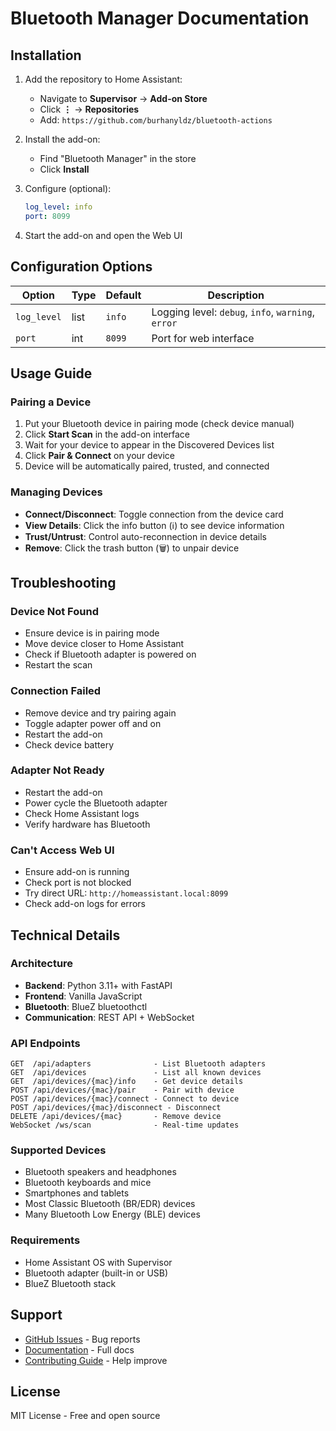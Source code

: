 # Bluetooth Manager Documentation

## Installation

1. Add the repository to Home Assistant:
   - Navigate to **Supervisor** → **Add-on Store**
   - Click **⋮** → **Repositories**
   - Add: `https://github.com/burhanyldz/bluetooth-actions`

2. Install the add-on:
   - Find "Bluetooth Manager" in the store
   - Click **Install**

3. Configure (optional):
   ```yaml
   log_level: info
   port: 8099
   ```

4. Start the add-on and open the Web UI

## Configuration Options

| Option | Type | Default | Description |
|--------|------|---------|-------------|
| `log_level` | list | `info` | Logging level: `debug`, `info`, `warning`, `error` |
| `port` | int | `8099` | Port for web interface |

## Usage Guide

### Pairing a Device

1. Put your Bluetooth device in pairing mode (check device manual)
2. Click **Start Scan** in the add-on interface
3. Wait for your device to appear in the Discovered Devices list
4. Click **Pair & Connect** on your device
5. Device will be automatically paired, trusted, and connected

### Managing Devices

- **Connect/Disconnect**: Toggle connection from the device card
- **View Details**: Click the info button (ℹ️) to see device information
- **Trust/Untrust**: Control auto-reconnection in device details
- **Remove**: Click the trash button (🗑️) to unpair device

## Troubleshooting

### Device Not Found

- Ensure device is in pairing mode
- Move device closer to Home Assistant
- Check if Bluetooth adapter is powered on
- Restart the scan

### Connection Failed

- Remove device and try pairing again
- Toggle adapter power off and on
- Restart the add-on
- Check device battery

### Adapter Not Ready

- Restart the add-on
- Power cycle the Bluetooth adapter
- Check Home Assistant logs
- Verify hardware has Bluetooth

### Can't Access Web UI

- Ensure add-on is running
- Check port is not blocked
- Try direct URL: `http://homeassistant.local:8099`
- Check add-on logs for errors

## Technical Details

### Architecture

- **Backend**: Python 3.11+ with FastAPI
- **Frontend**: Vanilla JavaScript
- **Bluetooth**: BlueZ bluetoothctl
- **Communication**: REST API + WebSocket

### API Endpoints

```
GET  /api/adapters              - List Bluetooth adapters
GET  /api/devices               - List all known devices
GET  /api/devices/{mac}/info    - Get device details
POST /api/devices/{mac}/pair    - Pair with device
POST /api/devices/{mac}/connect - Connect to device
POST /api/devices/{mac}/disconnect - Disconnect
DELETE /api/devices/{mac}       - Remove device
WebSocket /ws/scan              - Real-time updates
```

### Supported Devices

- Bluetooth speakers and headphones
- Bluetooth keyboards and mice
- Smartphones and tablets
- Most Classic Bluetooth (BR/EDR) devices
- Many Bluetooth Low Energy (BLE) devices

### Requirements

- Home Assistant OS with Supervisor
- Bluetooth adapter (built-in or USB)
- BlueZ Bluetooth stack

## Support

- [GitHub Issues](https://github.com/burhanyldz/bluetooth-actions/issues) - Bug reports
- [Documentation](https://github.com/burhanyldz/bluetooth-actions) - Full docs
- [Contributing Guide](https://github.com/burhanyldz/bluetooth-actions/blob/main/CONTRIBUTING.md) - Help improve

## License

MIT License - Free and open source
